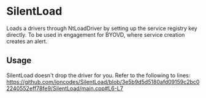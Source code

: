 # SilentLoad
Loads a drivers through NtLoadDriver by setting up the service registry key directly. To be used in engagement for BYOVD, where service creation creates an alert.

## Usage
SilentLoad doesn't drop the driver for you. Refer to the following to lines:  
https://github.com/ioncodes/SilentLoad/blob/3e5b9d5d5180afd09159c2bc02240552eff78fe9/SilentLoad/main.cpp#L6-L7
